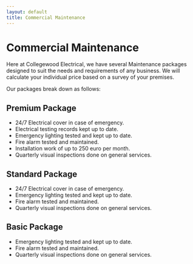 ```yaml
---
layout: default
title: Commercial Maintenance
---
```

# Commercial Maintenance

Here at Collegewood Electrical, we have several Maintenance packages designed to suit the needs and requirements of any business. We will calculate your individual price based on a survey of your premises.

Our packages break down as follows:

## Premium Package

* 24/7 Electrical cover in case of emergency.
* Electrical testing records kept up to date.
* Emergency lighting tested and kept up to date.
* Fire alarm tested and maintained.
* Installation work of up to 250 euro per month.
* Quarterly visual inspections done on general services.

## Standard Package

* 24/7 Electrical cover in case of emergency.
* Emergency lighting tested and kept up to date.
* Fire alarm tested and maintained.
* Quarterly visual inspections done on general services.

## Basic Package

* Emergency lighting tested and kept up to date.
* Fire alarm tested and maintained.
* Quarterly visual inspections done on general services.

